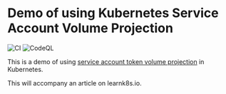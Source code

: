 # Demo of using Kubernetes Service Account Volume Projection

![CI](https://github.com/amitsaha/kubernetes-sa-volume-demo/workflows/CI/badge.svg?branch=master) ![CodeQL](https://github.com/amitsaha/kubernetes-sa-volume-demo/workflows/CodeQL/badge.svg)

This is a demo of using [service account token volume projection](https://kubernetes.io/docs/tasks/configure-pod-container/configure-service-account/#service-account-token-volume-projection) in Kubernetes.

This will accompany an article on learnk8s.io.
